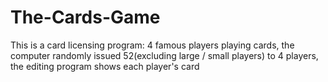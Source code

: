 # The-Cards-Game
This is a card licensing program: 4 famous players playing cards, the computer randomly issued 52(excluding large / small players) to 4 players, the editing program shows each player's card
